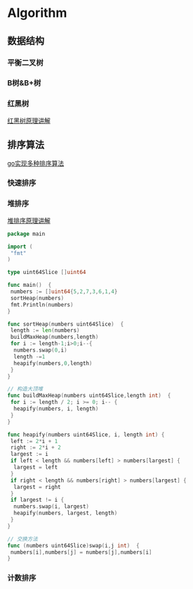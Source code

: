 # Algorithm

## 数据结构

### 平衡二叉树

### B树&B+树

### 红黑树

[红黑树原理讲解](https://www.jianshu.com/p/e136ec79235c)

## 排序算法

[go实现多种排序算法](https://zhuanlan.zhihu.com/p/320419705)

### 快速排序

### 堆排序

[堆排序原理讲解](https://www.jianshu.com/p/21bef3fc3030)

```go
package main

import (
 "fmt"
)

type uint64Slice []uint64

func main()  {
 numbers := []uint64{5,2,7,3,6,1,4}
 sortHeap(numbers)
 fmt.Println(numbers)
}

func sortHeap(numbers uint64Slice)  {
 length := len(numbers)
 buildMaxHeap(numbers,length)
 for i := length-1;i>0;i--{
  numbers.swap(0,i)
  length -=1
  heapify(numbers,0,length)
 }
}

// 构造大顶堆
func buildMaxHeap(numbers uint64Slice,length int)  {
 for i := length / 2; i >= 0; i-- {
  heapify(numbers, i, length)
 }
}

func heapify(numbers uint64Slice, i, length int) {
 left := 2*i + 1
 right := 2*i + 2
 largest := i
 if left < length && numbers[left] > numbers[largest] {
  largest = left
 }
 if right < length && numbers[right] > numbers[largest] {
  largest = right
 }
 if largest != i {
  numbers.swap(i, largest)
  heapify(numbers, largest, length)
 }
}

// 交换方法
func (numbers uint64Slice)swap(i,j int)  {
 numbers[i],numbers[j] = numbers[j],numbers[i]
}
```

### 计数排序